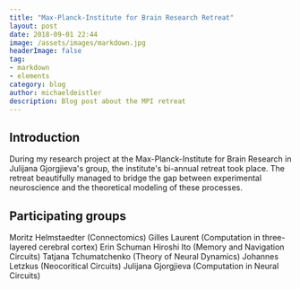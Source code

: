 ```yaml
---
title: "Max-Planck-Institute for Brain Research Retreat"
layout: post
date: 2018-09-01 22:44
image: /assets/images/markdown.jpg
headerImage: false
tag:
- markdown
- elements
category: blog
author: michaeldeistler
description: Blog post about the MPI retreat
---
```


## Introduction
During my research project at the Max-Planck-Institute for Brain Research in Julijana Gjorgjieva's group, the institute's bi-annual retreat took place. The retreat beautifully managed to bridge the gap between experimental neuroscience and the theoretical modeling of these processes.

## Participating groups
Moritz Helmstaedter (Connectomics)
Gilles Laurent (Computation in three-layered cerebral cortex)
Erin Schuman
Hiroshi Ito (Memory and Navigation Circuits)
Tatjana Tchumatchenko (Theory of Neural Dynamics)
Johannes Letzkus (Neocoritical Circuits)
Julijana Gjorgjieva (Computation in Neural Circuits)
